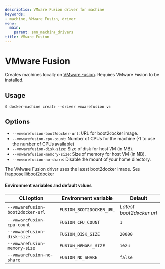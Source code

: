```yaml
---
description: VMware Fusion driver for machine
keywords:
- machine, VMware Fusion, driver
menu:
  main:
    parent: smn_machine_drivers
title: VMware Fusion
---
```


# VMware Fusion

Creates machines locally on [VMware Fusion](http://www.vmware.com/products/fusion). Requires VMware Fusion to be installed.

## Usage

    $ docker-machine create --driver vmwarefusion vm

## Options

-   `--vmwarefusion-boot2docker-url`: URL for boot2docker image.
-   `--vmwarefusion-cpu-count`: Number of CPUs for the machine (-1 to use the number of CPUs available)
-   `--vmwarefusion-disk-size`: Size of disk for host VM (in MB).
-   `--vmwarefusion-memory-size`: Size of memory for host VM (in MB).
-   `--vmwarefusion-no-share`: Disable the mount of your home directory.

The VMware Fusion driver uses the latest boot2docker image.
See [frapposelli/boot2docker](https://github.com/frapposelli/boot2docker/tree/vmware-64bit)

#### Environment variables and default values

| CLI option                       | Environment variable     | Default                  |
| -------------------------------- | ------------------------ | ------------------------ |
| `--vmwarefusion-boot2docker-url` | `FUSION_BOOT2DOCKER_URL` | _Latest boot2docker url_ |
| `--vmwarefusion-cpu-count`       | `FUSION_CPU_COUNT`       | `1`                      |
| `--vmwarefusion-disk-size`       | `FUSION_DISK_SIZE`       | `20000`                  |
| `--vmwarefusion-memory-size`     | `FUSION_MEMORY_SIZE`     | `1024`                   |
| `--vmwarefusion-no-share`        | `FUSION_NO_SHARE`        | `false`                  |
